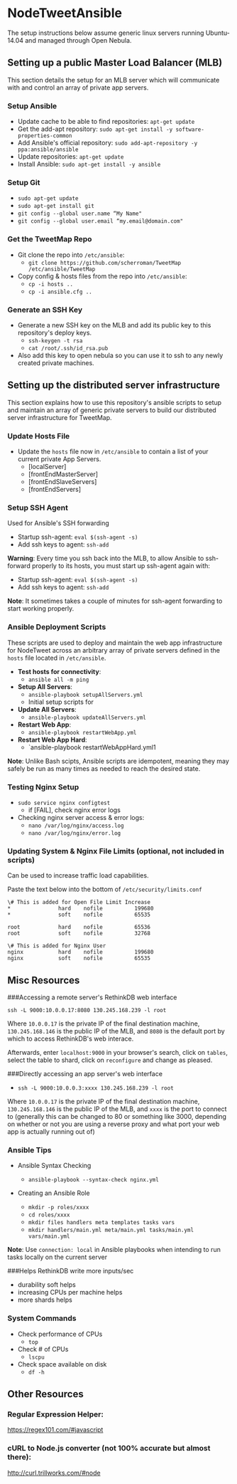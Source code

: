 # NodeTweetAnsible

The setup instructions below assume generic linux servers running Ubuntu-14.04 and managed through Open Nebula.

## Setting up a public Master Load Balancer (MLB)
This section details the setup for an MLB server which will communicate with and control an array of private app servers.
### Setup Ansible
- Update cache to be able to find repositories: `apt-get update`
- Get the add-apt repository: `sudo apt-get install -y software-properties-common`
- Add Ansible's official repository: `sudo add-apt-repository -y ppa:ansible/ansible`
- Update repositories: `apt-get update`
- Install Ansible: `sudo apt-get install -y ansible`

### Setup Git
- `sudo apt-get update`
- `sudo apt-get install git`
- `git config --global user.name “My Name"`
- `git config --global user.email “my.email@domain.com"`

### Get the TweetMap Repo
- Git clone the repo into `/etc/ansible`:
    - `git clone https://github.com/scherroman/TweetMap /etc/ansible/TweetMap`
- Copy config & hosts files from the repo into `/etc/ansible`:
    - `cp -i hosts ..`
    - `cp -i ansible.cfg ..`

### Generate an SSH Key
- Generate a new SSH key on the MLB and add its public key to this repository's deploy keys.
    - `ssh-keygen -t rsa`
    - `cat /root/.ssh/id_rsa.pub`
- Also add this key to open nebula so you can use it to ssh to any newly created private machines.

## Setting up the distributed server infrastructure
This section explains how to use this repository's ansible scripts to setup and maintain an array of generic private servers to build our distributed server infrastructure for TweetMap.
### Update Hosts File
- Update the `hosts` file now in `/etc/ansible` to contain a list of your current private App Servers.
    - [localServer]
    - [frontEndMasterServer]
    - [frontEndSlaveServers]
    - [frontEndServers]

### Setup SSH Agent
Used for Ansible's SSH forwarding
- Startup ssh-agent: `eval $(ssh-agent -s)`
- Add ssh keys to agent: `ssh-add`

**Warning**: Every time you ssh back into the MLB, to allow Ansible to ssh-forward properly to its hosts, you must start up ssh-agent again with: 
- Startup ssh-agent: `eval $(ssh-agent -s)`
- Add ssh keys to agent: `ssh-add`

**Note**: It sometimes takes a couple of minutes for ssh-agent forwarding to start working properly.

### Ansible Deployment Scripts
These scripts are used to deploy and maintain the web app infrastructure for NodeTweet across an arbitrary array of private servers defined in the `hosts` file located in `/etc/ansible`.

- **Test hosts for connectivity**:
    - `ansible all -m ping`
- **Setup All Servers**:
    - `ansible-playbook setupAllServers.yml`
    - Initial setup scripts for  
- **Update All Servers**:
    - `ansible-playbook updateAllServers.yml`
- **Restart Web App**:
    - `ansible-playbook restartWebApp.yml`
- **Restart Web App Hard**:
    - `ansible-playbook restartWebAppHard.yml1

**Note**: Unlike Bash scipts, Ansible scripts are idempotent, meaning they may safely be run as many times as needed to reach the desired state.

### Testing Nginx Setup
- `sudo service nginx configtest`
    - if [FAIL], check nginx error logs
- Checking nginx server access & error logs:
    - `nano /var/log/nginx/access.log`
    - `nano /var/log/nginx/error.log`

### Updating System & Nginx File Limits (optional, not included in scripts)

Can be used to increase traffic load capabilities.

Paste the text below into the bottom of `/etc/security/limits.conf`

```
\# This is added for Open File Limit Increase
*               hard    nofile          199680
*               soft    nofile          65535

root            hard    nofile          65536
root            soft    nofile          32768

\# This is added for Nginx User
nginx           hard    nofile          199680
nginx           soft    nofile          65535
```

## Misc Resources

###Accessing a remote server's RethinkDB web interface

`ssh -L 9000:10.0.0.17:8080 130.245.168.239 -l root`

Where `10.0.0.17` is the private IP of the final destination machine, `130.245.168.146` is the public IP of the MLB, and `8080` is the default port by which to access RethinkDB's web interace.

Afterwards, enter `localhost:9000` in your browser's search, click on `tables`, select the table to shard, click on `reconfigure` and change as pleased.

###Directly accessing an app server's web interface

- `ssh -L 9000:10.0.0.3:xxxx 130.245.168.239 -l root`

Where `10.0.0.17` is the private IP of the final destination machine, `130.245.168.146` is the public IP of the MLB, and `xxxx` is the port to connect to (generally this can be changed to 80 or something like 3000, depending on whether or not you are using a reverse proxy and what port your web app is actually running out of)

### Ansible Tips
- Ansible Syntax Checking 
    - `ansible-playbook --syntax-check nginx.yml`

- Creating an Ansible Role
    - `mkdir -p roles/xxxx`
    - `cd roles/xxxx`
    - `mkdir files handlers meta templates tasks vars`
    - `mkdir handlers/main.yml meta/main.yml tasks/main.yml vars/main.yml`
 
**Note**: Use `connection: local` in Ansible playbooks when intending to run tasks locally on the current server

###Helps RethinkDB write more inputs/sec
- durability soft helps
- increasing CPUs per machine helps
- more shards helps

### System Commands
- Check performance of CPUs
    - `top`
- Check # of CPUs
    - `lscpu`
- Check space available on disk
    - `df -h`

## Other Resources
### Regular Expression Helper:

https://regex101.com/#javascript

### cURL to Node.js converter (not 100% accurate but almost there):

http://curl.trillworks.com/#node
